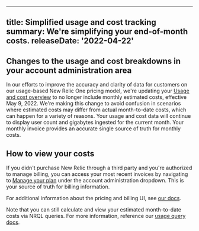 ---
title: Simplified usage and cost tracking
summary: We're simplifying your end-of-month costs.
releaseDate: '2022-04-22'
----
## Changes to the usage and cost breakdowns in your account administration area

In our efforts to improve the accuracy and clarity of data for customers on our usage-based New Relic One pricing model, we're updating your [Usage and cost overview](https://one.newrelic.com/usage-and-cost) to no longer include monthly estimated costs, effective May 9, 2022. We're making this change to avoid confusion in scenarios where estimated costs may differ from actual month-to-date costs, which can happen for a variety of reasons. Your usage and cost data will continue to display user count and gigabytes ingested for the current month. Your monthly invoice provides an accurate single source of truth for monthly costs.

## How to view your costs
If you didn't purchase New Relic through a third party and you're authorized to manage billing, you can access your most recent invoices by navigating to [Manage your plan](https://one.newrelic.com/nr1-core/plan-management/home) under the account administration dropdown. This is your source of truth for billing information. 

For additional information about the pricing and billing UI, see [our docs](https://docs.newrelic.com/docs/accounts/accounts-billing/new-relic-one-pricing-billing/billing-ui). 

Note that you can still calculate and view your estimated month-to-date costs via NRQL queries. For more information, reference our [usage query docs](https://docs.newrelic.com/docs/accounts/accounts-billing/new-relic-one-pricing-billing/new-relic-one-pricing-billing/#estimated-cost-removal).
